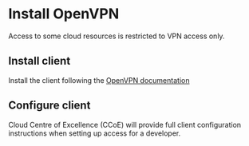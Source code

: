 # Install OpenVPN
Access to some cloud resources is restricted to VPN access only. 

## Install client
Install the client following the [OpenVPN documentation](https://openvpn.net/community-downloads/)

## Configure client
Cloud Centre of Excellence (CCoE) will provide full client configuration instructions when setting up access for a developer.
